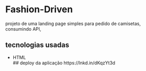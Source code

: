 # Fashion-Driven
projeto de uma landing page simples para pedido de camisetas, consumindo API,
## tecnologias usadas
<ul>
  <li>HTML</li>
## deploy da aplicação
https://lnkd.in/dKqzYt3d
